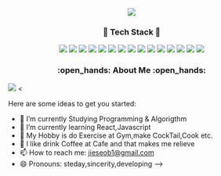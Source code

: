 <div align=center>
  <img src="https://capsule-render.vercel.app/api?type=soft&color=gradient&height=150&section=header&text=Jisub Park &fontSize=90&animation=twinkling&fontColor=FFFFFF" />
</div>

<h3 align="center"> 🔨 Tech Stack 🔨 </h3>
<p align="center">
    <img src="https://img.shields.io/badge/JavaScript-F7DF1E?style=flat-square&logo=JavaScript&logoColor=white"/>
    <img src="https://img.shields.io/badge/React-brightgreen?style=flat-square&logo=React&logoColor=white"/>
    <img src="https://img.shields.io/badge/styled_components-DB7093?style=flat-square&logo=styled-components&logoColor=white"/>
    <img src="https://img.shields.io/badge/HTML5-E34F26?style=flat-square&logo=HTML5&logoColor=white"/>
    <img src="https://img.shields.io/badge/CSS3-1572B6?style=flat-square&logo=CSS3&logoColor=white"/>
    <img src="https://img.shields.io/badge/SASS-CC6699?style=flat-square&logo=SASS&logoColor=white"/>
    <img src="https://img.shields.io/badge/MobX-FF9955?style=flat-square&logo=MobX&logoColor=white"/>
    <img src="https://img.shields.io/badge/Android-3DDC84?style=flat-square&logo=Android&logoColor=white"/>
    <img src="https://img.shields.io/badge/Java-007396?style=flat-square&logo=Java&logoColor=white"/>
    <img src="https://img.shields.io/badge/PHP-00599C?style=flat-square&logo=PHP&logoColor=white"/>
    <img src="https://img.shields.io/badge/Node.js-6DB33F?style=flat-square&logo=Node.js&logoColor=white"/>
    <img src="https://img.shields.io/badge/MongoDB-232F3E?style=flat-square&logo=MongoDB-aws&logoColor=white"/>
    <img src="https://img.shields.io/badge/Python-3776AB?style=flat-square&logo=Python&logoColor=white"/>
    <img src="https://img.shields.io/badge/PostgreSQL-4479A1?style=flat-square&logo=PostgreSQL&logoColor=white"/>
    <img src="https://img.shields.io/badge/Express-4479A1?style=flat-square&logo=Express&logoColor=white"/>
</p>
  <h3 align="center">:open_hands: About Me :open_hands: </h3>
  <a href="https://velog.io/@victor247"><img src="https://img.shields.io/badge/velog-1DBF73?style=flat-square&logo=Vimeo&logoColor=white"/></a>
<

Here are some ideas to get you started:

- 🔭 I’m currently Studying Programming & Algorigthm
- 🌱 I’m currently learning React,Javascript
- 🤔 My Hobby is do Exercise at Gym,make CockTail,Cook etc.
- 💬 I like drink Coffee at Cafe and that makes me relieve 
- 📫 How to reach me: jieseob1@gmail.com
- 😄 Pronouns: steday,sincerity,developing
-->
